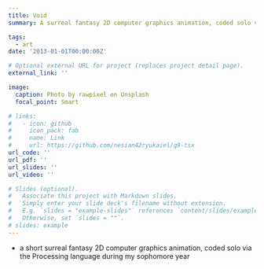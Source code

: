 ```yaml
---
title: Void
summary: A surreal fantasy 2D computer graphics animation, coded solo via the Processing language

tags:
  - art
date: '2013-01-01T00:00:00Z'

# Optional external URL for project (replaces project detail page).
external_link: ''

image:
  caption: Photo by rawpixel on Unsplash
  focal_point: Smart

# links:
#   - icon: github
#     icon_pack: fab
#     name: Link
#     url: https://github.com/nesian42ryukaiel/g9-tsx
url_code: ''
url_pdf: ''
url_slides: ''
url_video: ''

# Slides (optional).
#   Associate this project with Markdown slides.
#   Simply enter your slide deck's filename without extension.
#   E.g. `slides = "example-slides"` references `content/slides/example-slides.md`.
#   Otherwise, set `slides = ""`.
# slides: example
---
```


- a short surreal fantasy 2D computer graphics animation, coded solo via the Processing language during my sophomore year

